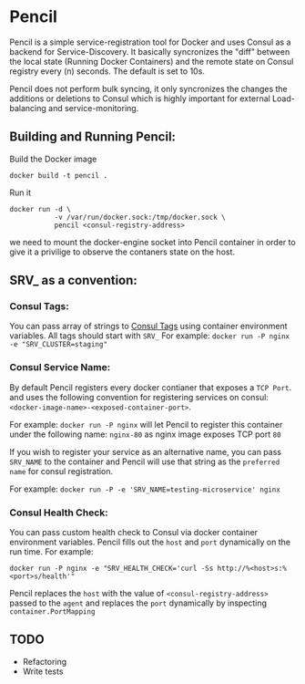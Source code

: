 # Pencil

Pencil is a simple service-registration tool for Docker and uses Consul as a backend for
Service-Discovery. It basically syncronizes the "diff" between the local state (Running Docker Containers)
and the remote state on Consul registry every (n) seconds. The default is set to 10s.

Pencil does not perform bulk syncing, it only syncronizes the changes the additions or deletions
to Consul which is highly important for external Load-balancing and service-monitoring.

## Building and Running Pencil:

Build the Docker image
```
docker build -t pencil .
```

Run it
```
docker run -d \
           -v /var/run/docker.sock:/tmp/docker.sock \
           pencil <consul-registry-address>
```

we need to mount the docker-engine socket into Pencil container in order to give it a privilige to
observe the contaners state on the host.

## SRV_ as a convention:

### Consul Tags:
You can pass array of strings to [Consul Tags](https://www.consul.io/docs/agent/http/agent.html#agent_service_register) using container environment variables.
All tags should start with `SRV_`
For example:  `docker run -P nginx -e "SRV_CLUSTER=staging"`


### Consul Service Name:
By default Pencil registers every docker contianer that exposes a `TCP Port`. and uses the
following convention for registering services on consul: `<docker-image-name>-<exposed-container-port>`.

For example: `docker run -P nginx` will let Pencil to register this container under the following name:
`nginx-80` as nginx image exposes TCP port `80`

If you wish to register your service as an alternative name, you can pass `SRV_NAME` to the container
and Pencil will use that string as the `preferred name` for consul registration.

For example: `docker run -P -e 'SRV_NAME=testing-microservice' nginx`

### Consul Health Check:
You can pass custom health check to Consul via docker container environment variables.
Pencil fills out the `host` and `port` dynamically on the run time. For example:

`docker run -P nginx -e "SRV_HEALTH_CHECK='curl -Ss http://%<host>s:%<port>s/health'"`

Pencil replaces the `host` with the value of `<consul-registry-address>` passed to the `agent`
and replaces the `port` dynamically by inspecting `container.PortMapping`

## TODO
- Refactoring
- Write tests

